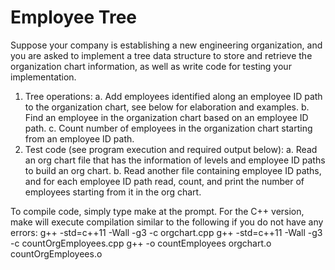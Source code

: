# Employee Tree
Suppose your company is establishing a new engineering organization, and you are asked to
implement a tree data structure to store and retrieve the organization chart information, as
well as write code for testing your implementation.
1) Tree operations:
a. Add employees identified along an employee ID path to the organization chart,
see below for elaboration and examples.
b. Find an employee in the organization chart based on an employee ID path.
c. Count number of employees in the organization chart starting from an
employee ID path.
2) Test code (see program execution and required output below):
a. Read an org chart file that has the information of levels and employee ID paths
to build an org chart.
b. Read another file containing employee ID paths, and for each employee ID path
read, count, and print the number of employees starting from it in the org
chart.


To compile code, simply type make at the prompt. For the C++ version, make
will execute compilation similar to the following if you do not have any errors:
g++ -std=c++11 -Wall -g3 -c orgchart.cpp
g++ -std=c++11 -Wall -g3 -c countOrgEmployees.cpp
g++ -o countEmployees orgchart.o countOrgEmployees.o
